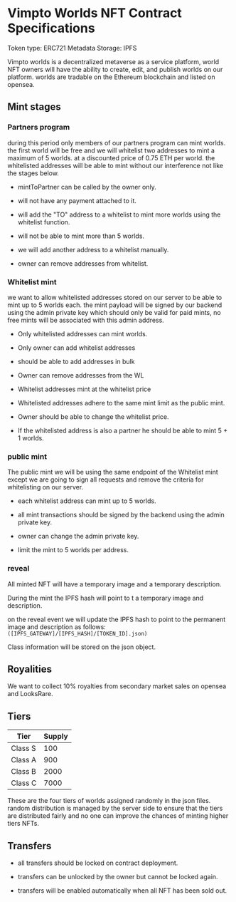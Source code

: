 # Vimpto Worlds NFT Contract Specifications

Token type: ERC721
Metadata Storage: IPFS

Vimpto worlds is a decentralized metaverse as a service platform, world NFT owners will have the ability to create, edit, and publish worlds on our platform. worlds are tradable on the Ethereum blockchain and listed on opensea.

## Mint stages

### Partners program

during this period only members of our partners program can mint worlds. the first world will be free and we will whitelist two addresses to mint a maximum of 5 worlds. at a discounted price of 0.75 ETH per world. the whitelisted addresses will be able to mint without our interference not like the stages below.

- mintToPartner can be called by the owner only.

- will not have any payment attached to it.

- will add the "TO" address to a whitelist to mint more worlds using the whitelist function.

- will not be able to mint more than 5 worlds.

- we will add another address to a whitelist manually.

- owner can remove addresses from whitelist.

### Whitelist mint

we want to allow whitelisted addresses stored on our server to be able to mint up to 5 worlds each.
the mint payload will be signed by our backend using the admin private key which should only be valid for paid mints, no free mints will be associated with this admin address.

- Only whitelisted addresses can mint worlds.

- Only owner can add whitelist addresses

- should be able to add addresses in bulk

- Owner can remove addresses from the WL

- Whitelist addresses mint at the whitelist price

- Whitelisted addresses adhere to the same mint limit as the public mint.

- Owner should be able to change the whitelist price.

- If the whitelisted address is also a partner he should be able to mint 5 + 1 worlds.

### public mint

The public mint we will be using the same endpoint of the Whitelist mint except we are going to sign all requests and remove the criteria for whitelisting on our server.

- each whitelist address can mint up to 5 worlds.

- all mint transactions should be signed by the backend using the admin private key.

- owner can change the admin private key.

- limit the mint to 5 worlds per address.

### reveal

All minted NFT will have a temporary image and a temporary description.

During the mint the IPFS hash will point to t a temporary image and description.

on the reveal event we will update the IPFS hash to point to the permanent image and description as follows: `([IPFS_GATEWAY]/[IPFS_HASH]/[TOKEN_ID].json)`

Class information will be stored on the json object.

## Royalities

We want to collect 10% royalties from secondary market sales on opensea and LooksRare.

## Tiers

| Tier    | Supply |
| ------- | ------ |
| Class S | 100    |
| Class A | 900    |
| Class B | 2000   |
| Class C | 7000   |

These are the four tiers of worlds assigned randomly in the json files. random distribution is managed by the server side to ensure that the tiers are distributed fairly and no one can improve the chances of minting higher tiers NFTs.

## Transfers

- all transfers should be locked on contract deployment.

- transfers can be unlocked by the owner but cannot be locked again.

- transfers will be enabled automatically when all NFT has been sold out.
